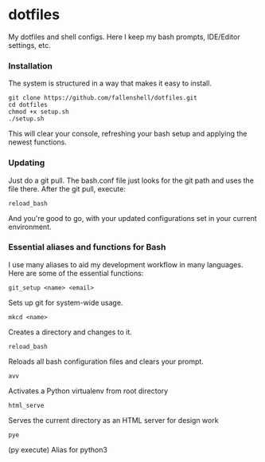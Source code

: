 # dotfiles
My dotfiles and shell configs. Here I keep my bash prompts, IDE/Editor settings, etc. 

### Installation
The system is structured in a way that makes it easy to install.

    git clone https://github.com/fallenshell/dotfiles.git
    cd dotfiles
    chmod +x setup.sh 
    ./setup.sh
    
This will clear your console, refreshing your bash setup and applying the newest functions. 

### Updating
Just do a git pull. The bash.conf file just looks for the git path and uses the file there. After the git pull, execute:

    reload_bash
  
And you're good to go, with your updated configurations set in your current environment.

### Essential aliases and functions for Bash
I use many aliases to aid my development workflow in many languages. Here are some of the essential functions:

    git_setup <name> <email>
  Sets up git for system-wide usage.
  
    mkcd <name>
  Creates a directory and changes to it.
  
    reload_bash
  Reloads all bash configuration files and clears your prompt.
  
    avv
  Activates a Python virtualenv from root directory
  
    html_serve
  Serves the current directory as an HTML server for design work
  
    pye
  (py execute)
  Alias for python3
